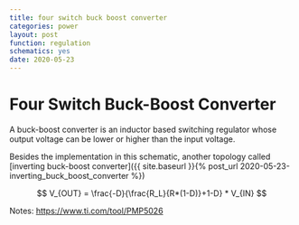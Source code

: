 ```yaml
---
title: four switch buck boost converter
categories: power
layout: post
function: regulation
schematics: yes
date: 2020-05-23
---
```


# Four Switch Buck-Boost Converter

A buck-boost converter is an inductor based switching regulator whose output voltage can be lower or higher than the input voltage.

Besides the implementation in this schematic, another topology called [inverting buck-boost converter]({{ site.baseurl }}{% post_url 2020-05-23-inverting_buck_boost_converter %})

$$ V_{OUT} = \frac{-D}{\frac{R_L}{R*(1-D)}+1-D} * V_{IN} $$

Notes:
https://www.ti.com/tool/PMP5026
